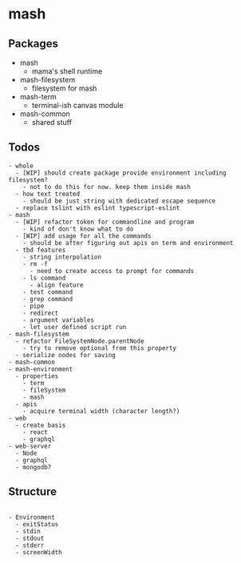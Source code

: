 # mash

## Packages

- mash
  - mama's shell runtime
- mash-filesystem
  - filesystem for mash
- mash-term
  - terminal-ish canvas module
- mash-common
  - shared stuff

## Todos

```
- whole
  - [WIP] should create package provide environment including filesystem?
    - not to do this for now. keep them inside mash
  - how text treated
    - should be just string with dedicated escape sequence
  - replace tslint with eslint typescript-eslint
- mash
  - [WIP] refactor token for commandline and program
    - kind of don't know what to do
  - [WIP] add usage for all the commands
    - should be after figuring out apis on term and environment
  - tbd features
    - string interpolation
    - rm -f
      - need to create access to prompt for commands
    - ls command
      - align feature
    - test command
    - grep command
    - pipe
    - redirect
    - argument variables
    - let user defined script run
- mash-filesystem
  - refactor FileSystemNode.parentNode
    - try to remove optional from this property
  - serialize nodes for saving
- mash-common
- mash-environment
  - properties
    - term
    - fileSystem
    - mash
  - apis
    - acquire terminal width (character length?)
- web
  - create basis
    - react
    - graphql
- web-server
  - Node
  - graphql
  - mongodb?
```

## Structure

```

- Environment
  - exitStatus
  - stdin
  - stdout
  - stderr
  - screenWidth
```
